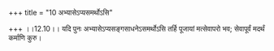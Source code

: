 +++
title = "10 अभ्यासेऽप्यसमर्थोऽसि"

+++
।।12.10।। यदि पुनः अभ्यासेऽप्यसङ्गसाधनेऽसमर्थोऽसि तर्हि पूजायां
मत्सेवापरो भव; सेवापूर्वं मदर्थं कर्माणि कुरु।
